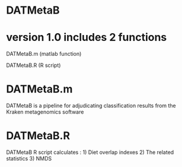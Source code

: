# DATMetaB
# version 1.0 includes 2 functions
DATMetaB.m (matlab function)

DATMetaB.R (R script)

# DATMetaB.m
DATMetaB is a pipeline for adjudicating classification results from the Kraken metagenomics software

# DATMetaB.R
DATMetaB R script calculates :
         1) Diet overlap indexes 
         2) The related statistics
         3) NMDS
